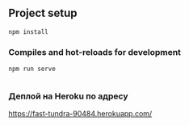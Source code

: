 
## Project setup
```
npm install
```

### Compiles and hot-reloads for development
```
npm run serve


```
### Деплой на Heroku по адресу 
https://fast-tundra-90484.herokuapp.com/

```
